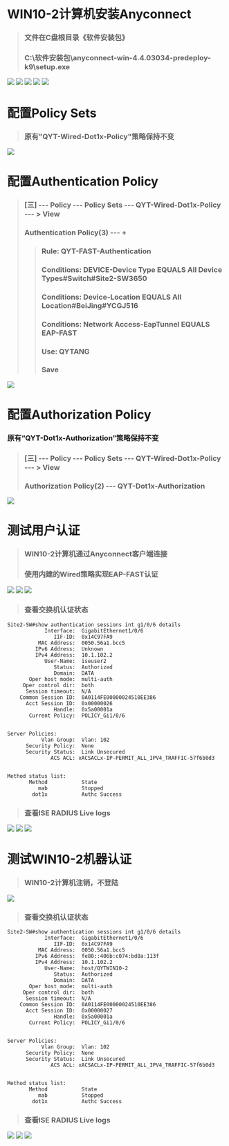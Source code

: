 # WIN10-2计算机安装Anyconnect
> ### 文件在C盘根目录《软件安装包》
> ### C:\软件安装包\anyconnect-win-4.4.03034-predeploy-k9\setup.exe
![](images/12.4.1.1_Anyconnect_Install(1).png)
![](images/12.4.1.2_Anyconnect_Install(2).png)
![](images/12.4.1.3_Anyconnect_Install(3).png)
![](images/12.4.1.4_Anyconnect_Install(4).png)
![](images/12.4.1.5_Anyconnect_Install(5).png)


# 配置Policy Sets
> ### 原有"QYT-Wired-Dot1x-Policy"策略保持不变
![](./images/12.4.2.1_修改Policy_Sets.png)



# 配置Authentication Policy
> ###  [三] --- Policy --- Policy Sets --- QYT-Wired-Dot1x-Policy --- > View
> ### Authentication Policy(3) --- +
>> ### Rule: QYT-FAST-Authentication
>> ### Conditions: DEVICE-Device Type EQUALS All Device Types#Switch#Site2-SW3650
>> ### Conditions: Device-Location EQUALS All Location#BeiJing#YCGJ516
>> ### Conditions: Network Access-EapTunnel EQUALS EAP-FAST
>> ### Use: QYTANG
>> ### Save
![](./images/12.4.2.2_修改Authentication_Policy.png)


# 配置Authorization Policy
### 原有“QYT-Dot1x-Authorization”策略保持不变
> ###  [三] --- Policy --- Policy Sets --- QYT-Wired-Dot1x-Policy --- > View
> ### Authorization Policy(2) --- QYT-Dot1x-Authorization
![](./images/12.4.2.3_保持不变Authorization_Policy.png)


# 测试用户认证
> ### WIN10-2计算机通过Anyconnect客户端连接
> ### 使用内建的Wired策略实现EAP-FAST认证
![](images/12.4.3.1_Anyconnect_EAP_FAST(1).png)
![](images/12.4.3.2_Anyconnect_EAP_FAST(2).png)
![](images/12.4.3.3_Anyconnect_EAP_FAST(3).png)


> ### 查看交换机认证状态
```shell
Site2-SW#show authentication sessions int g1/0/6 details 
            Interface:  GigabitEthernet1/0/6
               IIF-ID:  0x14C97FA9
          MAC Address:  0050.56a1.bcc5
         IPv6 Address:  Unknown
         IPv4 Address:  10.1.102.2
            User-Name:  iseuser2
               Status:  Authorized
               Domain:  DATA
       Oper host mode:  multi-auth
     Oper control dir:  both
      Session timeout:  N/A
    Common Session ID:  0A0114FE00000024510EE386
      Acct Session ID:  0x00000026
               Handle:  0x5a00001a
       Current Policy:  POLICY_Gi1/0/6


Server Policies:
           Vlan Group:  Vlan: 102
      Security Policy:  None
      Security Status:  Link Unsecured
              ACS ACL: xACSACLx-IP-PERMIT_ALL_IPV4_TRAFFIC-57f6b0d3

          
Method status list:
       Method           State
          mab           Stopped
        dot1x           Authc Success
```


> ### 查看ISE RADIUS Live logs
![](./images/12.4.4.1_查看ISERADIUSLivelogs(1).png)
![](./images/12.4.4.2_查看ISERADIUSLivelogs(2).png)
![](./images/12.4.4.3_查看ISERADIUSLivelogs(3).png)


# 测试WIN10-2机器认证
> ### WIN10-2计算机注销，不登陆
![](./images/12.2.5_WIN10-2_Logout.png)


> ### 查看交换机认证状态
```shell
Site2-SW#show authentication sessions int g1/0/6 details 
            Interface:  GigabitEthernet1/0/6
               IIF-ID:  0x14C97FA9
          MAC Address:  0050.56a1.bcc5
         IPv6 Address:  fe80::406b:c074:bd8a:113f
         IPv4 Address:  10.1.102.2
            User-Name:  host/QYTWIN10-2
               Status:  Authorized
               Domain:  DATA
       Oper host mode:  multi-auth
     Oper control dir:  both
      Session timeout:  N/A
    Common Session ID:  0A0114FE00000024510EE386
      Acct Session ID:  0x00000027
               Handle:  0x5a00001a
       Current Policy:  POLICY_Gi1/0/6


Server Policies:
           Vlan Group:  Vlan: 102
      Security Policy:  None
      Security Status:  Link Unsecured
              ACS ACL: xACSACLx-IP-PERMIT_ALL_IPV4_TRAFFIC-57f6b0d3

          
Method status list:
       Method           State
          mab           Stopped
        dot1x           Authc Success
```


> ### 查看ISE RADIUS Live logs
![](./images/12.4.5.1_查看ISERADIUSLivelogs(1).png)
![](./images/12.4.5.2_查看ISERADIUSLivelogs(2).png)
![](./images/12.4.5.3_查看ISERADIUSLivelogs(3).png)